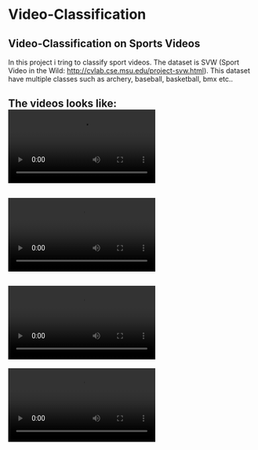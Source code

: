 # Video-Classification
## Video-Classification on Sports Videos

In this project i tring to classify sport videos. The dataset is SVW (Sport Video in the Wild: http://cvlab.cse.msu.edu/project-svw.html).
This dataset have multiple classes such as archery, baseball, basketball, bmx etc..

The videos looks like:
![](archery.mov)
--
![](baseball.mov)
--
![](basketball.mov)
--
![](bmx.mov)
